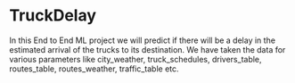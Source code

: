 # TruckDelay
In this End to End ML project we will predict if there will be a delay in the estimated arrival of the trucks to its destination. We have taken the data for various parameters like city_weather, truck_schedules, drivers_table, routes_table, routes_weather, traffic_table etc. 
